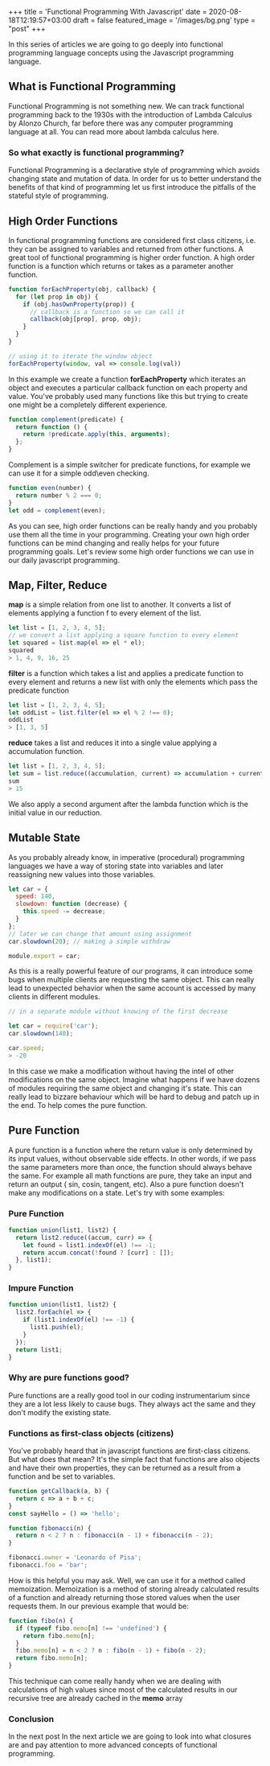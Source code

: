 +++
title = 'Functional Programming With Javascript'
date = 2020-08-18T12:19:57+03:00
draft = false
featured_image = '/images/bg.png'
type = "post"
+++

    
In this series of articles we are going to go deeply into functional programming language concepts using the Javascript programming language.

## What is Functional Programming

Functional Programming is not something new. We can track functional programming back to the 1930s with the introduction of Lambda Calculus by Alonzo Church, far before there was any computer programming language at all. You can read more about lambda calculus here.

### So what exactly is functional programming?

Functional Programming is a declarative style of programming which avoids changing state and mutation of data. In order for us to better understand the benefits of that kind of programming let us first introduce the pitfalls of the stateful style of programming.

## High Order Functions
In functional programming functions are considered first class citizens, i.e. they can be assigned to variables and returned from other functions. A great tool of functional programming is higher order function. A high order function is a function which returns or takes as a parameter another function.

```javascript
function forEachProperty(obj, callback) {
  for (let prop in obj) {
    if (obj.hasOwnProperty(prop)) {
      // callback is a function so we can call it
      callback(obj[prop], prop, obj);
    }
  }
}
```

```javascript
// using it to iterate the window object
forEachProperty(window, val => console.log(val))
```

In this example we create a function **forEachProperty** which iterates an object and executes a particular callback function on each property and value. You've probably used many functions like this but trying to create one might be a completely different experience.


```javascript
function complement(predicate) {
  return function () {
    return !predicate.apply(this, arguments);
  };
}
```

Complement is a simple switcher for predicate functions, for example we can use it for a simple odd\even checking.

```javascript
function even(number) {
  return number % 2 === 0;
}
let odd = complement(even);
```

As you can see, high order functions can be really handy and you probably use them all the time in your programming. Creating your own high order functions can be mind changing and really helps for your future programming goals. Let's review some high order functions we can use in our daily javascript programming.


## Map, Filter, Reduce

**map** is a simple relation from one list to another. It converts a list of elements applying a function f to every element of the list.
```javascript
let list = [1, 2, 3, 4, 5];
// we convert a list applying a square function to every element
let squared = list.map(el => el * el);
squared
> 1, 4, 9, 16, 25
```
**filter** is a function which takes a list and applies a predicate function to every element and returns a new list with only the elements which pass the predicate function
```javascript
let list = [1, 2, 3, 4, 5];
let oddList = list.filter(el => el % 2 !== 0);
oddList
> [1, 3, 5]
```

**reduce** takes a list and reduces it into a single value applying a accumulation function.
```javascript
let list = [1, 2, 3, 4, 5];
let sum = list.reduce((accumulation, current) => accumulation + current, 0);
sum
> 15
```

We also apply a second argument after the lambda function which is the initial value in our reduction.

## Mutable State

As you probably already know, in imperative (procedural) programming languages we have a way of storing state into variables and later reassigning new values into those variables.

```javascript
let car = {
  speed: 140,
  slowdown: function (decrease) {
    this.speed -= decrease;
  }
};
// later we can change that amount using assignment
car.slowdown(20); // making a simple withdraw

module.export = car;
```

As this is a really powerful feature of our programs, it can introduce some bugs when multiple clients are requesting the same object.
This can really lead to unexpected behavior when the same account is accessed by many clients in different modules.
```javascript
// in a separate module without knowing of the first decrease

let car = require('car');
car.slowdown(140);

car.speed;
> -20
```

In this case we make a modification without having the intel of other modifications on the same object. Imagine what happens if we have dozens of modules requiring the same object and changing it's state. This can really lead to bizzare behaviour which will be hard to debug and patch up in the end. To help comes the pure function.

## Pure Function
A pure function is a function where the return value is only determined by its input values, without observable side effects. In other words, if we pass the same parameters more than once, the function should always behave the same. For example all math functions are pure, they take an input and return an output ( sin, cosin, tangent, etc). Also a pure function doesn't make any modifications on a state. Let's try with some examples:

### Pure Function
```javascript
function union(list1, list2) {
  return list2.reduce((accum, curr) => {
    let found = list1.indexOf(el) !== -1;
    return accum.concat(!found ? [curr] : []);
  }, list1);
}
```
### Impure Function

```javascript
function union(list1, list2) {
  list2.forEach(el => {
    if (list1.indexOf(el) !== -1) {
      list1.push(el);
    }
  });
  return list1;
}
```
### Why are pure functions good?
Pure functions are a really good tool in our coding instrumentarium since they are a lot less likely to cause bugs. They always act the same and they don't modify the existing state.

### Functions as first-class objects (citizens)
You've probably heard that in javascript functions are first-class citizens. But what does that mean?
It's the simple fact that functions are also objects and have their own properties, they can be returned as a result from a function and be set to variables.

```javascript
function getCallback(a, b) {
  return c => a + b + c;
}
const sayHello = () => 'hello';

function fibonacci(n) {
  return n < 2 ? n : fibonacci(n - 1) + fibonacci(n - 2);
}

fibonacci.owner = 'Leonardo of Pisa';
fibonacci.foo = 'bar';
```

How is this helpful you may ask. Well, we can use it for a method called memoization.
Memoization is a method of storing already calculated results of a function and already returning those stored values when the user requests them. In our previous example that would be:
```javascript
function fibo(n) {
  if (typeof fibo.memo[n] !== 'undefined') {
    return fibo.memo[n];
  }
  fibo.memo[n] = n < 2 ? n : fibo(n - 1) + fibo(n - 2);
  return fibo.memo[n];
}
```

This technique can come really handy when we are dealing with calculations of high values since most of the calculated results in our recursive tree are already cached in the **memo** array


### Conclusion

In the next post In the next article we are going to look into what closures are and pay attention to more advanced concepts of functional programming.
